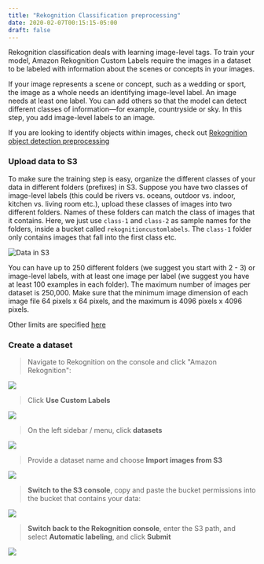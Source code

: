 ```yaml
---
title: "Rekognition Classification preprocessing"
date: 2020-02-07T00:15:15-05:00
draft: false
---
```


Rekognition classification deals with learning image-level tags. To train your model, Amazon Rekognition Custom Labels require the images in a dataset to be labeled with information about the scenes or concepts in your images.

If your image represents a scene or concept, such as a wedding or sport, the image as a whole needs an identifying image-level label. An image needs at least one label. You can add others so that the model can detect different classes of information—for example, countryside or sky. In this step, you add image-level labels to an image.

If you are looking to identify objects within images, check out [Rekognition object detection preprocessing](../rekogobjdetection)

### Upload data to S3

To make sure the training step is easy, organize the different classes of your data in different folders (prefixes) in S3. Suppose you have two classes of image-level labels (this could be rivers vs. oceans, outdoor vs. indoor, kitchen vs. living room etc.), upload these classes of images into two different folders. Names of these folders can match the class of images that it contains. Here, we just use ```class-1``` and ```class-2``` as sample names for the folders, inside a bucket called ```rekognitioncustomlabels```. The ```class-1``` folder only  contains images that fall into the first class etc.

![Data in S3](/images/datains3.png)

You can have up to 250 different folders (we suggest you start with 2 - 3) or image-level labels, with at least one image per label (we suggest you have at least 100 examples in each folder). The maximum number of images per dataset is 250,000. Make sure that the minimum image dimension of each image file 64 pixels x 64 pixels, and the maximum is 4096 pixels x 4096 pixels.

Other limits are specified [here](https://docs.aws.amazon.com/rekognition/latest/customlabels-dg/limits.html)

### Create a dataset

> Navigate to Rekognition on the console and click "Amazon Rekognition":

![](/images/navigatetorekognition.png)

> Click **Use Custom Labels**

![](/images/clickcustomlabels.png)

> On the left sidebar / menu, click **datasets**

![](/images/clickdatasetsmenu.png)

> Provide a dataset name and choose **Import images from S3**

![](/images/importimagesfroms3.png)

> **Switch to the S3 console**, copy and paste the bucket  permissions into the bucket that contains your data:

![](/images/pastebucketconfiguration.png)

> **Switch back to the Rekognition console**, enter the S3 path, and select **Automatic labeling**, and click **Submit**

![](/images/enters3path.png)
